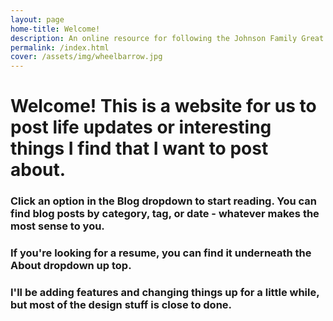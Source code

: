 ```yaml
---
layout: page
home-title: Welcome!
description: An online resource for following the Johnson Family Great Adventure
permalink: /index.html
cover: /assets/img/wheelbarrow.jpg
---
```


# Welcome! This is a website for us to post life updates or interesting things I find that I want to post about. 

### Click an option in the Blog dropdown to start reading. You can find blog posts by category, tag, or date - whatever makes the most sense to you.

### If you're looking for a resume, you can find it underneath the About dropdown up top. 

### I'll be adding features and changing things up for a little while, but most of the design stuff is close to done. 

